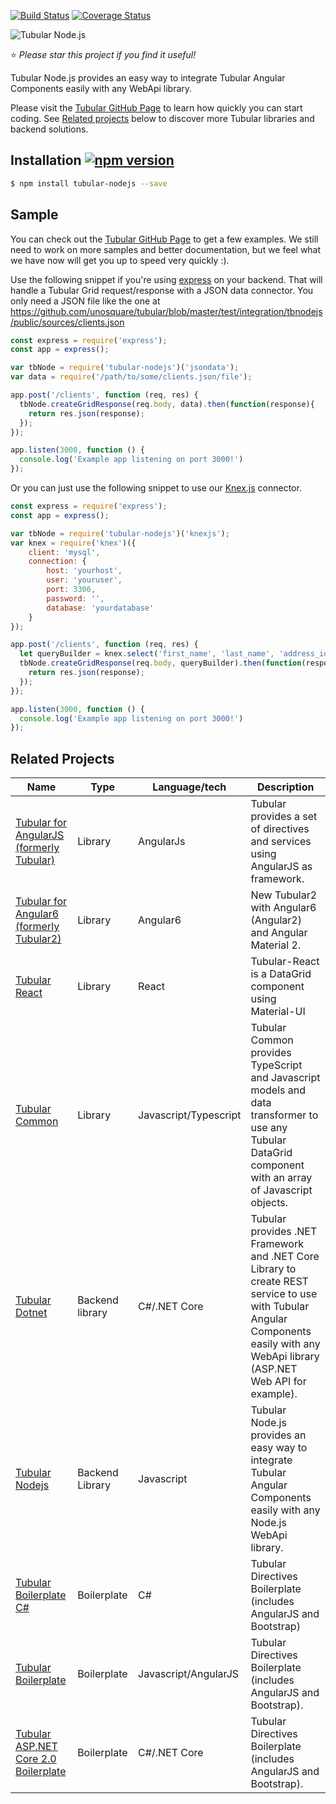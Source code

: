 [![Build Status](https://travis-ci.org/unosquare/tubular-nodejs.svg?branch=master)](https://travis-ci.org/unosquare/tubular-nodejs)
[![Coverage Status](https://coveralls.io/repos/github/unosquare/tubular-nodejs/badge.svg?branch=master)](https://coveralls.io/github/unosquare/tubular-nodejs?branch=master)

![Tubular Node.js](http://unosquare.github.io/tubular/assets/tubular.png)

:star: *Please star this project if you find it useful!*

Tubular Node.js provides an easy way to integrate Tubular Angular Components easily with any WebApi library. 

Please visit the [Tubular GitHub Page](http://unosquare.github.io/tubular) to learn how quickly you can start coding. See [Related projects](#related-projects) below to discover more Tubular libraries and backend solutions.

## Installation [![npm version](https://badge.fury.io/js/tubular-nodejs.svg)](https://badge.fury.io/js/tubular-nodejs)

```sh
$ npm install tubular-nodejs --save
```

## Sample

You can check out the <a href="http://unosquare.github.io/tubular" target="_blank">Tubular GitHub Page</a> to get a few examples. We still need to work on more samples and better documentation, but we feel what we have now will get you up to speed very quickly :).

Use the following snippet if you're using <a href="https://expressjs.com/" target="_blank">express</a> on your backend. That will handle a Tubular Grid request/response with a JSON data connector. You only need a JSON file like the one at https://github.com/unosquare/tubular/blob/master/test/integration/tbnodejs/public/sources/clients.json

```js
const express = require('express');
const app = express();

var tbNode = require('tubular-nodejs')('jsondata');
var data = require('/path/to/some/clients.json/file');

app.post('/clients', function (req, res) {
  tbNode.createGridResponse(req.body, data).then(function(response){
    return res.json(response);
  });
});

app.listen(3000, function () {
  console.log('Example app listening on port 3000!')
});
```

Or you can just use the following snippet to use our <a href="http://knexjs.org/">Knex.js</a> connector.

```js
const express = require('express');
const app = express();

var tbNode = require('tubular-nodejs')('knexjs');
var knex = require('knex')({
    client: 'mysql',
    connection: {
        host: 'yourhost',
        user: 'youruser',
        port: 3306,
        password: '',
        database: 'yourdatabase'
    }
});

app.post('/clients', function (req, res) {
  let queryBuilder = knex.select('first_name', 'last_name', 'address_id').from('clients');
  tbNode.createGridResponse(req.body, queryBuilder).then(function(response){
    return res.json(response);
  });
});

app.listen(3000, function () {
  console.log('Example app listening on port 3000!')
});
```

## Related Projects

Name | Type | Language/tech | Description
-----|------|---------------|--------------
| [Tubular for AngularJS (formerly Tubular)](https://github.com/unosquare/tubular) | Library | AngularJs | Tubular provides a set of directives and services using AngularJS as framework. |
| [Tubular for Angular6 (formerly Tubular2)](https://github.com/unosquare/tubular2) | Library | Angular6 | New Tubular2 with Angular6 (Angular2) and Angular Material 2.
| [Tubular React](https://github.com/unosquare/tubular-react) | Library | React | Tubular-React is a DataGrid component using Material-UI |
| [Tubular Common](https://github.com/unosquare/tubular-common) | Library | Javascript/Typescript | Tubular Common provides TypeScript and Javascript models and data transformer to use any Tubular DataGrid component with an array of Javascript objects. |
| [Tubular Dotnet](https://github.com/unosquare/tubular-dotnet) | Backend library | C#/.NET Core | Tubular provides .NET Framework and .NET Core Library to create REST service to use with Tubular Angular Components easily with any WebApi library (ASP.NET Web API for example). |
| [Tubular Nodejs](https://github.com/unosquare/tubular-nodejs) | Backend Library | Javascript | Tubular Node.js provides an easy way to integrate Tubular Angular Components easily with any Node.js WebApi library. |
| [Tubular Boilerplate C#](https://github.com/unosquare/tubular-boilerplate-csharp) | Boilerplate | C# | Tubular Directives Boilerplate (includes AngularJS and Bootstrap) |
| [Tubular Boilerplate](https://github.com/unosquare/tubular-boilerplate) | Boilerplate | Javascript/AngularJS | Tubular Directives Boilerplate (includes AngularJS and Bootstrap). |
| [Tubular ASP.NET Core 2.0 Boilerplate](https://github.com/unosquare/tubular-aspnet-core-boilerplate) | Boilerplate | C#/.NET Core | Tubular Directives Boilerplate (includes AngularJS and Bootstrap). |
